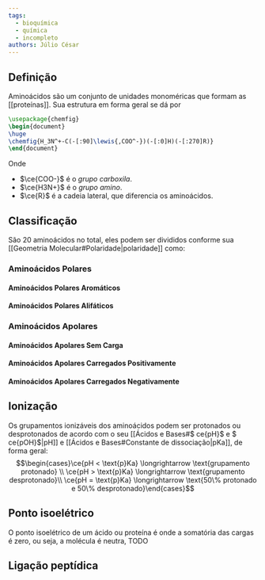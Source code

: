 ```yaml
---
tags:
  - bioquímica
  - química
  - incompleto
authors: Júlio César
---
```

## Definição

Aminoácidos são um conjunto de unidades monoméricas que formam as [[proteínas]]. Sua estrutura em forma geral se dá por
```tikz
\usepackage{chemfig}
\begin{document}
\huge
\chemfig{H_3N^+-C(-[:90]\lewis{,COO^-})(-[:0]H)(-[:270]R)}
\end{document}
```
Onde
- $\ce{COO-}$ é o *grupo carboxila*.
- $\ce{H3N+}$ é o *grupo amino*.
- $\ce{R}$ é a cadeia lateral, que diferencia os aminoácidos.

## Classificação

São 20 aminoácidos no total, eles podem ser divididos conforme sua [[Geometria Molecular#Polaridade|polaridade]] como:
### Aminoácidos Polares
#### Aminoácidos Polares Aromáticos
#### Aminoácidos Polares Alifáticos
### Aminoácidos Apolares
#### Aminoácidos Apolares Sem Carga
#### Aminoácidos Apolares Carregados Positivamente
#### Aminoácidos Apolares Carregados Negativamente

## Ionização

Os grupamentos ionizáveis dos aminoácidos podem ser protonados ou desprotonados de acordo com o seu [[Ácidos e Bases#$ ce{pH}$ e $ ce{pOH}$|pH]] e [[Ácidos e Bases#Constante de dissociação|pKa]], de forma geral:
$$\begin{cases}\ce{pH < \text{p}Ka} \longrightarrow \text{grupamento protonado} \\
\ce{pH > \text{p}Ka} \longrightarrow \text{grupamento desprotonado}\\
\ce{pH = \text{p}Ka} \longrightarrow \text{50\% protonado e 50\% desprotonado}\end{cases}$$
## Ponto isoelétrico

O ponto isoelétrico de um ácido ou proteína é onde a somatória das cargas é zero, ou seja, a molécula é neutra, TODO

## Ligação peptídica


